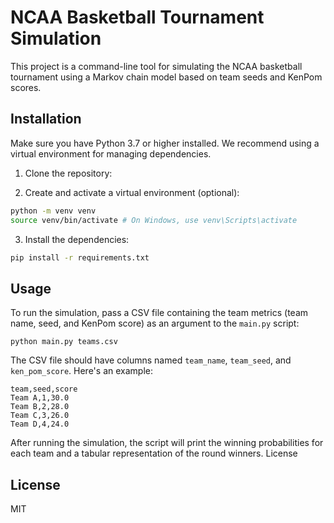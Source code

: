 # NCAA Basketball Tournament Simulation

This project is a command-line tool for simulating the NCAA basketball tournament using a Markov chain model based on
team seeds and KenPom scores.

## Installation

Make sure you have Python 3.7 or higher installed. We recommend using a virtual environment for managing dependencies.

1. Clone the repository:

2. Create and activate a virtual environment (optional):

```bash
python -m venv venv
source venv/bin/activate # On Windows, use venv\Scripts\activate
```

3. Install the dependencies:

```bash
pip install -r requirements.txt
```

## Usage

To run the simulation, pass a CSV file containing the team metrics (team name, seed, and KenPom score) as an argument to
the `main.py` script:

`python main.py teams.csv`

The CSV file should have columns named `team_name`, `team_seed`, and `ken_pom_score`. Here's an example:

```csv
team,seed,score
Team A,1,30.0
Team B,2,28.0
Team C,3,26.0
Team D,4,24.0
```

After running the simulation, the script will print the winning probabilities for each team and a tabular representation of the round winners.
License

## License
MIT
